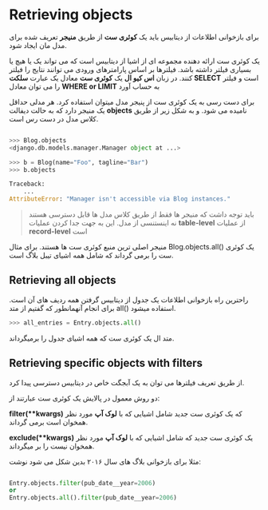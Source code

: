 # Retrieving objects

برای بازخوانی اطلاعات از دیتابیس باید یک **کوئری ست** از طریق **منیجر** تعریف شده برای مدل مان ایجاد شود. 


یک کوئری ست ارائه دهنده مجموعه ای از اشیا از دیتابیس است که می تواند یک یا هیچ یا بسیاری فیلتر داشته باشد.
فیلترها بر اساس پارامترهای ورودی می توانند نتایج را فیلتر کنند. در زبان **اس کیو ال** یک **کوئری ست** معادل یک عبارت **سلکت SELECT** است و فیلتر را می توان معادل **WHERE or LIMIT** به حساب آورد

برای دست رسی به یک کوئری ست از پنیجر مدل میتوان استفاده کرد. هر مدلی حداقل یک منیجر دارد که به حالت دیفالت **objects** نامیده می شود.
و به شکل زیر از طریق کلاس مدل در دست رس است.

```python

>>> Blog.objects
<django.db.models.manager.Manager object at ...>

>>> b = Blog(name="Foo", tagline="Bar")
>>> b.objects

Traceback:
    ...
AttributeError: "Manager isn't accessible via Blog instances."

```
 > باید توجه داشت که منیجر ها فقط از طریق کلاس مدل ها قابل دسترسی هستند  نه اینستنسی از مدل. این به جهت جدا کردن عملیات **table-level** از عملیات **record-level** است

منیجر اصلی ترین منبع کوئری ست ها هستند. برای مثال 
Blog.objects.all() 
یک کوئری ست را برمی گرداند که شامل همه اشیای تیبل بلاگ است.

## Retrieving all objects
 راحترین راه بازخوانی اطلاعات یک جدول از دیتابیس گرفتن همه ردیف های آن است. برای انجام آنهمانطور که گفتیم از متد all() استفاده میشود.

 ```python
 >>> all_entries = Entry.objects.all()
 ```
  متد ال یک کوئری ست که همه اشیای جدول را برمیگرداند.

## Retrieving specific objects with filters
از طریق تعریف فیلترها می توان به یک آبجگت خاص در دیتابیس دسترسی پیدا کرد.

دو روش معمول در پالایش  یک کوئری ست  عبارتند از:

**filter(\*\*kwargs)**
که یک کوئری ست جدید شامل اشیایی که با **لوک آپ** مورد نظر همخوان است برمی گرداند.

**exclude(\*\*kwargs)** 
یک کوئری ست جدید که شامل اشیایی که با **لوک آپ** مورد نظر همخوان نیست را بر میگرداند.

مثلا برای بازخوانی بلاگ های سال ۲۰۱۶ بدین شکل می شود نوشت:
```python

Entry.objects.filter(pub_date__year=2006)
or
Entry.objects.all().filter(pub_date__year=2006)
```
